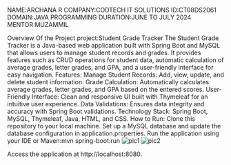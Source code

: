 NAME:ARCHANA R
COMPANY:CODTECH IT SOLUTIONS
ID:CT08DS2061
DOMAIN:JAVA PROGRAMMING
DURATION:JUNE TO JULY 2024
MENTOR:MUZAMMIL

Overview Of the Project
project:Student Grade Tracker
The Student Grade Tracker is a Java-based web application built with Spring Boot and MySQL that allows users to manage student records and grades.
It provides features such as CRUD operations for student data, automatic calculation of average grades, letter grades, and GPA, and a user-friendly interface 
for easy navigation.
Features:
Manage Student Records: Add, view, update, and delete student information.
Grade Calculation: Automatically calculates average grades,
letter grades, and GPA based on the entered scores.
User-Friendly Interface: Clean and responsive UI built with Thymeleaf for an intuitive user experience.
Data Validations: Ensures data integrity and accuracy with Spring Boot validations.
Technology Stack: Spring Boot, MySQL, Thymeleaf, Java, HTML, and CSS.
How to Run:
Clone this repository to your local machine.
Set up a MySQL database and update the database configuration in application.properties.
Run the application using your IDE or Maven:mvn spring-boot:run
![pic1](https://github.com/Ar1222/StudentGradeTracker/assets/144251095/aec4d124-1d39-4766-a473-ce74b75f010c)
![pic2](https://github.com/Ar1222/StudentGradeTracker/assets/144251095/25310f24-b898-4deb-988c-c0798f88ce77)

Access the application at http://localhost:8080.




